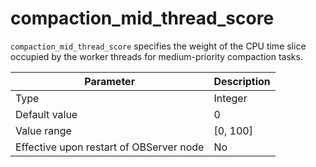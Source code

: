 # compaction_mid_thread_score


`compaction_mid_thread_score` specifies the weight of the CPU time slice occupied by the worker threads for medium-priority compaction tasks.

| **Parameter** | **Description** |
|------------------|----------|
| Type | Integer |
| Default value | 0 |
| Value range | \[0, 100\] |
| Effective upon restart of OBServer node | No |